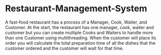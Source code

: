 # Restaurant-Management-System
A fast-food restaurant has a process of a Manager, Cook, Waiter, and Customer. At the start, the restaurant has one manager, cook, waiter and customer but you can create multiple Cooks and Waiters to handle more than one Customer using multithreading. When the customer will place its order you will calculate the total preparation time of all the dishes that the customer ordered and the customer will wait for that time.
